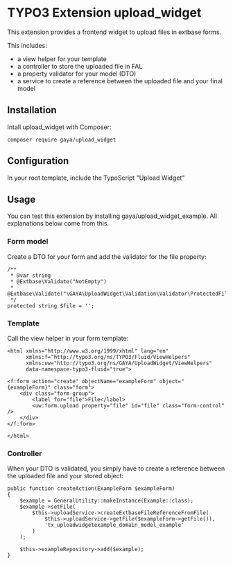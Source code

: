 # TYPO3 Extension upload_widget

This extension provides a frontend widget to upload files in extbase forms.

This includes:

- a view helper for your template
- a controller to store the uploaded file in FAL
- a property validator for your model (DTO)
- a service to create a reference between the uploaded file and your final model

## Installation

Intall upload_widget with Composer:

`composer require gaya/upload_widget`

## Configuration

In your root template, include the TypoScript "Upload Widget"

## Usage

You can test this extension by installing gaya/upload_widget_example. All explanations below come from this.

### Form model

Create a DTO for your form and add the validator for the file property:

```
/**
 * @var string
 * @Extbase\Validate("NotEmpty")
 * @Extbase\Validate("\GAYA\UploadWidget\Validation\Validator\ProtectedFileUidValidator")
 */
protected string $file = '';
```

### Template

Call the view helper in your form template:

```
<html xmlns="http://www.w3.org/1999/xhtml" lang="en"
      xmlns:f="http://typo3.org/ns/TYPO3/Fluid/ViewHelpers"
      xmlns:uw="http://typo3.org/ns/GAYA/UploadWidget/ViewHelpers"
      data-namespace-typo3-fluid="true">

<f:form action="create" objectName="exampleForm" object="{exampleForm}" class="form">
    <div class="form-group">
        <label for="file">File</label>
        <uw:form.upload property="file" id="file" class="form-control" />
    </div>
</f:form>

</html>
```

### Controller

When your DTO is validated, you simply have to create a reference between the uploaded file and your stored object:

```
public function createAction(ExampleForm $exampleForm)
{
    $example = GeneralUtility::makeInstance(Example::class);
    $example->setFile(
        $this->uploadService->createExtbaseFileReferenceFromFile(
            $this->uploadService->getFile($exampleForm->getFile()),
            'tx_uploadwidgetexample_domain_model_example'
        )
    );

    $this->exampleRepository->add($example);
}
```
